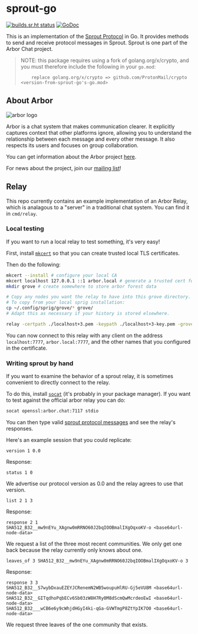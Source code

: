 # sprout-go

[![builds.sr.ht status](https://builds.sr.ht/~whereswaldon/sprout-go.svg)](https://builds.sr.ht/~whereswaldon/sprout-go?)
[![GoDoc](https://godoc.org/git.sr.ht/~whereswaldon/sprout-go?status.svg)](https://godoc.org/git.sr.ht/~whereswaldon/sprout-go)

This is an implementation of the [Sprout Protocol](https://man.sr.ht/~whereswaldon/arborchat/specifications/sprout.md) in Go. It provides methods
to send and receive protocol messages in Sprout. Sprout is one part of the
Arbor Chat project.

> NOTE: this package requires using a fork of golang.org/x/crypto, and you must therefore include the following in your `go.mod`:
> ```
>     replace golang.org/x/crypto => github.com/ProtonMail/crypto <version-from-sprout-go's-go.mod>
> ```

## About Arbor

![arbor logo](https://git.sr.ht/~whereswaldon/forest-go/blob/master/img/arbor-logo.png)

Arbor is a chat system that makes communication clearer. It explicitly captures context that other platforms ignore, allowing you to understand the relationship between each message and every other message. It also respects its users and focuses on group collaboration.

You can get information about the Arbor project [here](https://man.sr.ht/~whereswaldon/arborchat/).

For news about the project, join our [mailing list](https://lists.sr.ht/~whereswaldon/arbor-dev)!

## Relay

This repo currently contains an example implementation of an Arbor Relay, which is analagous to a "server" in a traditional chat system. You can find it in `cmd/relay`.

### Local testing

If you want to run a local relay to test something, it's very easy!

First, install [`mkcert`](https://github.com/FiloSottile/mkcert) so that you can create trusted local TLS certificates.

Then do the following:

```sh
mkcert --install # configure your local CA
mkcert localhost 127.0.0.1 ::1 arbor.local # generate a trusted cert for local addresses
mkdir grove # create somewhere to store arbor forest data

# Copy any nodes you want the relay to have into this grove directory.
# To copy from your local sprig installation:
cp ~/.config/sprig/grove/* grove/
# Adapt this as necessary if your history is stored elsewhere.

relay -certpath ./localhost+3.pem -keypath ./localhost+3-key.pem -grovepath ./grove/
```

You can now connect to this relay with any client on the address `localhost:7777`, `arbor.local:7777`, and the other names that you configured in the certificate.

### Writing sprout by hand

If you want to examine the behavior of a sprout relay, it is sometimes convenient to directly connect to the relay.

To do this, install [`socat`](http://www.dest-unreach.org/socat/) (it's probably in your package manager). If you want to test against the official arbor relay you can do:

```sh
socat openssl:arbor.chat:7117 stdio
```

You can then type valid [sprout protocol messages](https://man.sr.ht/~whereswaldon/arborchat/specifications/sprout.md) and see the relay's responses.

Here's an example session that you could replicate:

```
version 1 0.0
```

Response:

```
status 1 0
```

We advertise our protocol version as 0.0 and the relay agrees to use that version.


```
list 2 1 3
```

Response:

```
response 2 1
SHA512_B32__mw9nEYu_XAgnw0mRRNO60J2bqIOOBmalIXgOqxoKV-o <base64url-node-data>
```

We request a list of the three most recent communities. We only get one back because the relay currently only knows about one.


```
leaves_of 3 SHA512_B32__mw9nEYu_XAgnw0mRRNO60J2bqIOOBmalIXgOqxoKV-o 3
```

Response:

```
response 3 3
SHA512_B32__S7wybDxauEZEYJCRenemN2WB5woupuHlRU-Gj5eVU8M <base64url-node-data>
SHA512_B32__GITqdhoPqbECv6Sb03zW8H7Ry0M8dScmQwMcrdeoEwI <base64url-node-data>
SHA512_B32___wCB6e6y9cWhjdHGyI4ki-qGa-GVWTmgP8ZtYpIK7O0 <base64url-node-data>
```

We request three leaves of the one community that exists.
